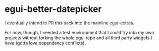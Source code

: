 # egui-better-datepicker
I eventually intend to PR this back into the mainline egui-extras.

For now, though, I needed a test environment that I could try into my own projects without forking the whole egui repo and all third party widgets I have (gotta love dependency conflicts).
